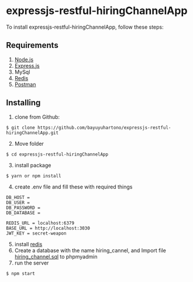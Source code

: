 # expressjs-restful-hiringChannelApp
To install expressjs-restful-hiringChannelApp, follow these steps:
## Requirements
1. [Node.js](https://nodejs.org/en/)
2. [Express.js](https://expressjs.com/)
3. MySql
4. [Redis](https://redis.io/)
5. [Postman](https://www.getpostman.com/)
## Installing
1. clone from Github:
```
$ git clone https://github.com/bayuyuhartono/expressjs-restful-hiringChannelApp.git
```
2. Move folder
```
$ cd expressjs-restful-hiringChannelApp
```
3. install package
```
$ yarn or npm install
```
4. create .env file and fill these with required things
```
DB_HOST = 
DB_USER = 
DB_PASSWORD = 
DB_DATABASE = 

REDIS_URL = localhost:6379
BASE_URL = http://localhost:3030
JWT_KEY = secret-weapon

```
5. install [redis](https://redis.io/topics/quickstart)
6. Create a database with the name hiring_cannel, and Import file [hiring_channel.sql](https://github.com/bayuyuhartono/expressjs-restful-hiringChannelApp/blob/master/hiring_channel.sql) to phpmyadmin
7. run the server
```
$ npm start
```
